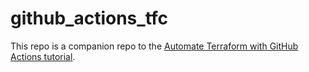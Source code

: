 # github_actions_tfc


This repo is a companion repo to the [Automate Terraform with GitHub Actions tutorial](https://developer.hashicorp.com/terraform/tutorials/automation/github-actions).
